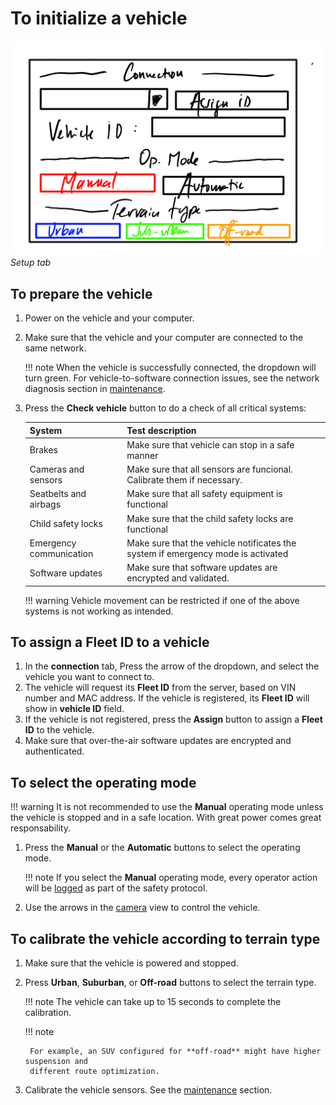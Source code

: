 # To initialize a vehicle

![setupimage](../images/setup.png)
*Setup tab*

## To prepare the vehicle
1. Power on the vehicle and your computer.
2. Make sure that the vehicle and your computer are connected to the same network.

    !!! note
        When the vehicle is successfully connected, the dropdown will turn green.
        For vehicle-to-software connection issues, see the network diagnosis section in [maintenance](../Maintenance/tips.md). 

3. Press the **Check vehicle** button to do a check of all critical systems:

    | System | Test description |
    |--------|------------------|
    | Brakes | Make sure that vehicle can stop in a safe manner |
    | Cameras and sensors | Make sure that all sensors are funcional. Calibrate them if necessary. |
    | Seatbelts and airbags | Make sure that all safety equipment is functional |
    | Child safety locks | Make sure that the child safety locks are functional |
    | Emergency communication | Make sure that the vehicle notificates the system if emergency mode is activated |
    | Software updates | Make sure that software updates are encrypted and validated. |

    !!! warning
        Vehicle movement can be restricted if one of the above systems is not working as intended.

## To assign a **Fleet ID** to a vehicle


1. In the **connection** tab, Press the arrow of the dropdown, and select the vehicle you want to connect to.
2. The vehicle will request its **Fleet ID** from the server, based on VIN number and MAC address. If the vehicle is registered, its **Fleet ID** will show in **vehicle ID** field.
3. If the vehicle is not registered, press the **Assign** button to assign a **Fleet ID** to the vehicle.
4. Make sure that over-the-air software updates are encrypted and authenticated.

## To select the operating mode

!!! warning
    It is not recommended to use the **Manual** operating mode unless the vehicle is stopped and in a safe location. With great power comes great responsability.

1. Press the **Manual** or the **Automatic** buttons to select the operating mode.

    !!! note
        If you select the **Manual** operating mode, every operator action will be [logged](./logs.md) as part of the safety protocol. 
    
2. Use the arrows in the [camera](../Initialization/camera.md) view to control the vehicle. 

## To calibrate the vehicle according to terrain type

1. Make sure that the vehicle is powered and stopped.
2. Press **Urban**, **Suburban**, or **Off-road** buttons to select the terrain type.

    !!! note
        The vehicle can take up to 15 seconds to complete the calibration.

    !!! note

        For example, an SUV configured for **off-road** might have higher suspension and
        different route optimization.

3. Calibrate the vehicle sensors. See the [maintenance](../Maintenance/tips.md) section. 
